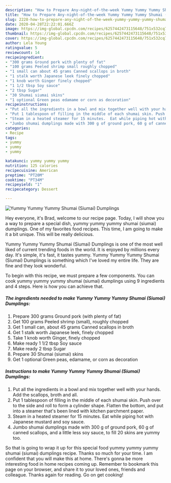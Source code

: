 ```yaml
---
description: "How to Prepare Any-night-of-the-week Yummy Yummy Yummy Shumai (Siumai) Dumplings"
title: "How to Prepare Any-night-of-the-week Yummy Yummy Yummy Shumai (Siumai) Dumplings"
slug: 2228-how-to-prepare-any-night-of-the-week-yummy-yummy-yummy-shumai-siumai-dumplings
date: 2020-04-28T22:22:01.666Z
image: https://img-global.cpcdn.com/recipes/6257442473115648/751x532cq70/yummy-yummy-yummy-shumai-siumai-dumplings-recipe-main-photo.jpg
thumbnail: https://img-global.cpcdn.com/recipes/6257442473115648/751x532cq70/yummy-yummy-yummy-shumai-siumai-dumplings-recipe-main-photo.jpg
cover: https://img-global.cpcdn.com/recipes/6257442473115648/751x532cq70/yummy-yummy-yummy-shumai-siumai-dumplings-recipe-main-photo.jpg
author: Lela Young
ratingvalue: 5
reviewcount: 14
recipeingredient:
- "300 grams Ground pork with plenty of fat"
- "100 grams Peeled shrimp small roughly chopped"
- "1 small can about 45 grams Canned scallops in broth"
- "1 stalk worth Japanese leek finely chopped"
- "1 knob worth Ginger finely chopped"
- "1 1/2 tbsp Soy sauce"
- "2 tbsp Sugar"
- "30 Shumai siumai skins"
- "1 optional Green peas edamame or corn as decoration"
recipeinstructions:
- "Put all the ingredients in a bowl and mix together well with your hands. Add the scallops, broth and all."
- "Put 1 tablespoon of filling in the middle of each shumai skin. Push over to the side and roll to form a cylinder shape. Flatten the bottom, and put into a steamer that&#39;s been lined with kitchen parchment paper."
- "Steam in a heated steamer for 15 minutes.  Eat while piping hot with Japanese mustard and soy sauce."
- "Jumbo shumai dumplings made with 300 g of ground pork, 60 g of canned scallops, and a little less soy sauce, to fill 20 skins are yummy too."
categories:
- Recipe
tags:
- yummy
- yummy
- yummy

katakunci: yummy yummy yummy 
nutrition: 125 calories
recipecuisine: American
preptime: "PT20M"
cooktime: "PT34M"
recipeyield: "1"
recipecategory: Dessert

---
```



![Yummy Yummy Yummy Shumai (Siumai) Dumplings](https://img-global.cpcdn.com/recipes/6257442473115648/751x532cq70/yummy-yummy-yummy-shumai-siumai-dumplings-recipe-main-photo.jpg)

Hey everyone, it's Brad, welcome to our recipe page. Today, I will show you a way to prepare a special dish, yummy yummy yummy shumai (siumai) dumplings. One of my favorites food recipes. This time, I am going to make it a bit unique. This will be really delicious.

Yummy Yummy Yummy Shumai (Siumai) Dumplings is one of the most well liked of current trending foods in the world. It is enjoyed by millions every day. It's simple, it's fast, it tastes yummy. Yummy Yummy Yummy Shumai (Siumai) Dumplings is something which I've loved my entire life. They are fine and they look wonderful.




To begin with this recipe, we must prepare a few components. You can cook yummy yummy yummy shumai (siumai) dumplings using 9 ingredients and 4 steps. Here is how you can achieve that.

<!--inarticleads1-->

##### The ingredients needed to make Yummy Yummy Yummy Shumai (Siumai) Dumplings:

1. Prepare 300 grams Ground pork (with plenty of fat)
1. Get 100 grams Peeled shrimp (small), roughly chopped
1. Get 1 small can, about 45 grams Canned scallops in broth
1. Get 1 stalk worth Japanese leek, finely chopped
1. Take 1 knob worth Ginger, finely chopped
1. Make ready 1 1/2 tbsp Soy sauce
1. Make ready 2 tbsp Sugar
1. Prepare 30 Shumai (siumai) skins
1. Get 1 optional Green peas, edamame, or corn as decoration




<!--inarticleads2-->

##### Instructions to make Yummy Yummy Yummy Shumai (Siumai) Dumplings:

1. Put all the ingredients in a bowl and mix together well with your hands. Add the scallops, broth and all.
1. Put 1 tablespoon of filling in the middle of each shumai skin. Push over to the side and roll to form a cylinder shape. Flatten the bottom, and put into a steamer that&#39;s been lined with kitchen parchment paper.
1. Steam in a heated steamer for 15 minutes.  Eat while piping hot with Japanese mustard and soy sauce.
1. Jumbo shumai dumplings made with 300 g of ground pork, 60 g of canned scallops, and a little less soy sauce, to fill 20 skins are yummy too.




So that is going to wrap it up for this special food yummy yummy yummy shumai (siumai) dumplings recipe. Thanks so much for your time. I am confident that you will make this at home. There's gonna be more interesting food in home recipes coming up. Remember to bookmark this page on your browser, and share it to your loved ones, friends and colleague. Thanks again for reading. Go on get cooking!
